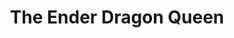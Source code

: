 ---
title: "The Ender Dragon Queen"
draft: false
category: "High Performance"
weight: 10

product:
  id: "ender-dragon-queen"
  name: "The Ender Dragon Queen"
  price: "84.00"

  customFields:
    - name: "RAM"
      type: "readonly"
      value: "20 GiB"

    - name: "STORAGE"
      type: "readonly"
      value: "200 GiB"

    - name: "nodemodel"
      type: "hidden"
      value: "m3"

    - name: "DATABASES"
      type: "readonly"
      value: 20

    - name: "SNAPSHOTS"
      type: "readonly"
      value: 90
      
    - name: "PANEL USERS"
      type: "readonly"
      value: 50
      
    - name: "SERVER TYPE"
      options: "vanilla|paper|fabric|spongevanilla|forge"


  selectedPlan: "monthly-plan"

  availablePlans:
    - id: "monthly-plan"
      name: "Monthly Subscription"
      frequency: "monthly"
      interval: 1
      itemPrice: 84.00
---